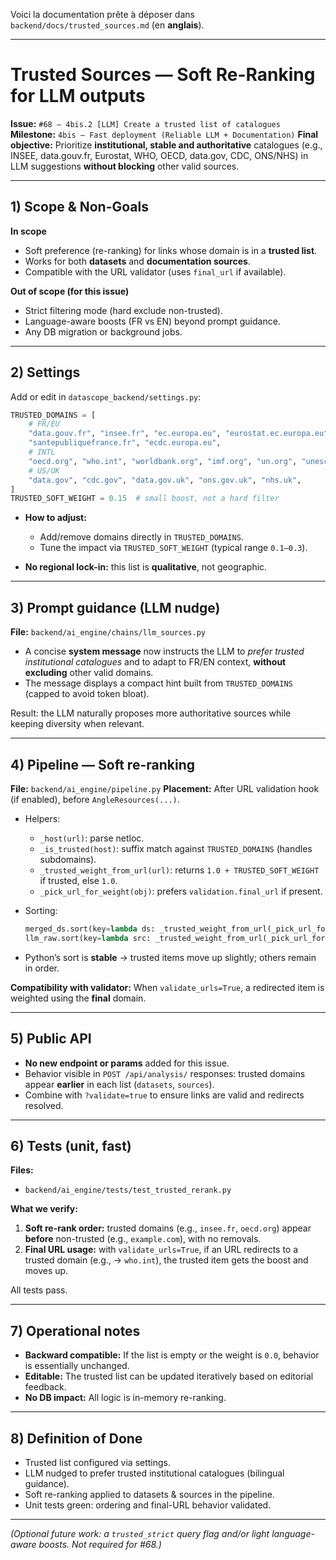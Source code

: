 Voici la documentation prête à déposer dans `backend/docs/trusted_sources.md` (en **anglais**).

---

# Trusted Sources — Soft Re-Ranking for LLM outputs

**Issue:** `#68 — 4bis.2 [LLM] Create a trusted list of catalogues`
**Milestone:** `4bis – Fast deployment (Reliable LLM + Documentation)`
**Final objective:** Prioritize **institutional, stable and authoritative** catalogues (e.g., INSEE, data.gouv.fr, Eurostat, WHO, OECD, data.gov, CDC, ONS/NHS) in LLM suggestions **without blocking** other valid sources.

---

## 1) Scope & Non-Goals

**In scope**

* Soft preference (re-ranking) for links whose domain is in a **trusted list**.
* Works for both **datasets** and **documentation sources**.
* Compatible with the URL validator (uses `final_url` if available).

**Out of scope (for this issue)**

* Strict filtering mode (hard exclude non-trusted).
* Language-aware boosts (FR vs EN) beyond prompt guidance.
* Any DB migration or background jobs.

---

## 2) Settings

Add or edit in `datascope_backend/settings.py`:

```python
TRUSTED_DOMAINS = [
    # FR/EU
    "data.gouv.fr", "insee.fr", "ec.europa.eu", "eurostat.ec.europa.eu",
    "santepubliquefrance.fr", "ecdc.europa.eu",
    # INTL
    "oecd.org", "who.int", "worldbank.org", "imf.org", "un.org", "unesco.org",
    # US/UK
    "data.gov", "cdc.gov", "data.gov.uk", "ons.gov.uk", "nhs.uk",
]
TRUSTED_SOFT_WEIGHT = 0.15  # small boost, not a hard filter
```

* **How to adjust:**

  * Add/remove domains directly in `TRUSTED_DOMAINS`.
  * Tune the impact via `TRUSTED_SOFT_WEIGHT` (typical range `0.1–0.3`).
* **No regional lock-in:** this list is **qualitative**, not geographic.

---

## 3) Prompt guidance (LLM nudge)

**File:** `backend/ai_engine/chains/llm_sources.py`

* A concise **system message** now instructs the LLM to *prefer trusted institutional catalogues* and to adapt to FR/EN context, **without excluding** other valid domains.
* The message displays a compact hint built from `TRUSTED_DOMAINS` (capped to avoid token bloat).

Result: the LLM naturally proposes more authoritative sources while keeping diversity when relevant.

---

## 4) Pipeline — Soft re-ranking

**File:** `backend/ai_engine/pipeline.py`
**Placement:** After URL validation hook (if enabled), before `AngleResources(...)`.

* Helpers:

  * `_host(url)`: parse netloc.
  * `_is_trusted(host)`: suffix match against `TRUSTED_DOMAINS` (handles subdomains).
  * `_trusted_weight_from_url(url)`: returns `1.0 + TRUSTED_SOFT_WEIGHT` if trusted, else `1.0`.
  * `_pick_url_for_weight(obj)`: prefers `validation.final_url` if present.
* Sorting:

  ```python
  merged_ds.sort(key=lambda ds: _trusted_weight_from_url(_pick_url_for_weight(ds)), reverse=True)
  llm_raw.sort(key=lambda src: _trusted_weight_from_url(_pick_url_for_weight(src)), reverse=True)
  ```
* Python’s sort is **stable** → trusted items move up slightly; others remain in order.

**Compatibility with validator:**
When `validate_urls=True`, a redirected item is weighted using the **final** domain.

---

## 5) Public API

* **No new endpoint or params** added for this issue.
* Behavior visible in `POST /api/analysis/` responses: trusted domains appear **earlier** in each list (`datasets`, `sources`).
* Combine with `?validate=true` to ensure links are valid and redirects resolved.

---

## 6) Tests (unit, fast)

**Files:**

* `backend/ai_engine/tests/test_trusted_rerank.py`

**What we verify:**

1. **Soft re-rank order:** trusted domains (e.g., `insee.fr`, `oecd.org`) appear **before** non-trusted (e.g., `example.com`), with no removals.
2. **Final URL usage:** with `validate_urls=True`, if an URL redirects to a trusted domain (e.g., → `who.int`), the trusted item gets the boost and moves up.

All tests pass.

---

## 7) Operational notes

* **Backward compatible:** If the list is empty or the weight is `0.0`, behavior is essentially unchanged.
* **Editable:** The trusted list can be updated iteratively based on editorial feedback.
* **No DB impact:** All logic is in-memory re-ranking.

---

## 8) Definition of Done

* Trusted list configured via settings.
* LLM nudged to prefer trusted institutional catalogues (bilingual guidance).
* Soft re-ranking applied to datasets & sources in the pipeline.
* Unit tests green: ordering and final-URL behavior validated.

---

*(Optional future work: a `trusted_strict` query flag and/or light language-aware boosts. Not required for #68.)*

